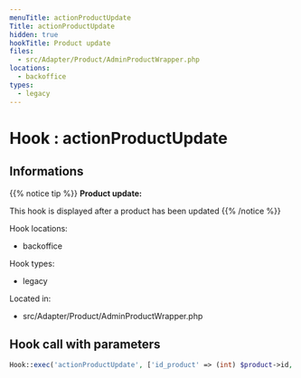 ```yaml
---
menuTitle: actionProductUpdate
Title: actionProductUpdate
hidden: true
hookTitle: Product update
files:
  - src/Adapter/Product/AdminProductWrapper.php
locations:
  - backoffice
types:
  - legacy
---
```


# Hook : actionProductUpdate

## Informations

{{% notice tip %}}
**Product update:** 

This hook is displayed after a product has been updated
{{% /notice %}}

Hook locations: 
  - backoffice

Hook types: 
  - legacy

Located in: 
  - src/Adapter/Product/AdminProductWrapper.php

## Hook call with parameters

```php
Hook::exec('actionProductUpdate', ['id_product' => (int) $product->id, 'product' => $product]);
```